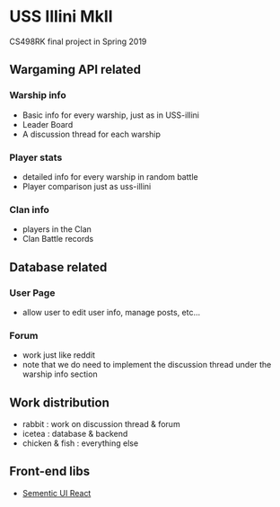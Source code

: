 # USS Illini MkII
CS498RK final project in Spring 2019

## Wargaming API related
### Warship info
- Basic info for every warship, just as in USS-illini
- Leader Board
- A discussion thread for each warship
### Player stats
- detailed info for every warship in random battle
- Player comparison just as uss-illini
### Clan info
- players in the Clan
- Clan Battle records

## Database related
### User Page
- allow user to edit user info, manage posts, etc...
### Forum 
- work just like reddit
- note that we do need to implement the discussion thread under the warship info section

## Work distribution 
- rabbit : work on discussion thread & forum
- icetea : database & backend
- chicken & fish : everything else 

## Front-end libs
- [Sementic UI React](https://react.semantic-ui.com/)
